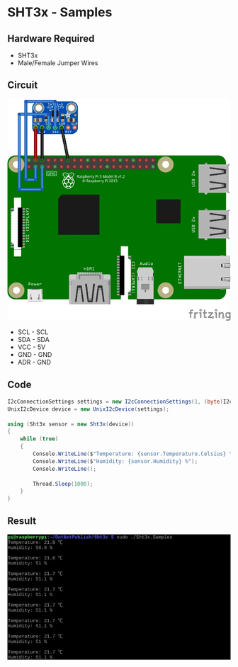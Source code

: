 # SHT3x - Samples

## Hardware Required
* SHT3x
* Male/Female Jumper Wires

## Circuit
![](SHT3x_circuit_bb.jpg)

* SCL - SCL
* SDA - SDA
* VCC - 5V
* GND - GND
* ADR - GND

## Code
```C#
I2cConnectionSettings settings = new I2cConnectionSettings(1, (byte)I2cAddress.AddrLow);
UnixI2cDevice device = new UnixI2cDevice(settings);

using (Sht3x sensor = new Sht3x(device))
{
    while (true)
    {
        Console.WriteLine($"Temperature: {sensor.Temperature.Celsius} ℃");
        Console.WriteLine($"Humidity: {sensor.Humidity} %");
        Console.WriteLine();

        Thread.Sleep(1000);
    }
}
```

## Result
![](RunningResult.jpg)
